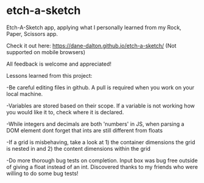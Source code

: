 # etch-a-sketch
Etch-A-Sketch app, applying what I personally learned from my Rock, Paper, Scissors app.

Check it out here: https://dane-dalton.github.io/etch-a-sketch/ (Not supported on mobile browsers)

All feedback is welcome and appreciated!


Lessons learned from this project:

-Be careful editing files in github. A pull is required when you work on your local machine.

-Variables are stored based on their scope. If a variable is not working how you would like it to, check where it is declared.

-While integers and decimals are both 'numbers' in JS, when parsing a DOM element dont forget that ints are still different from floats

-If a grid is misbehaving, take a look at 1) the container dimensions the grid is nested in and 2) the content dimensions within the grid

-Do more thorough bug tests on completion. Input box was bug free outside of giving a float instead of an int. Discovered thanks to my friends who were willing to do some bug tests!
